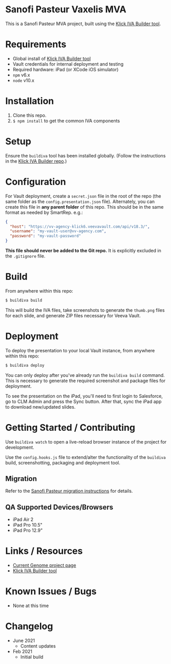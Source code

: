 # Sanofi Pasteur Vaxelis MVA

This is a Sanofi Pasteur MVA project, built using the [Klick IVA Builder tool](https://github.com/KlickInc/klick-iva-builder).

# Requirements
  - Global install of [Klick IVA Builder tool](https://github.com/KlickInc/klick-iva-builder)
  - Vault credentials for internal deployment and testing
  - Required hardware: iPad (or XCode iOS simulator)
  - `npm` v6.x
  - `node` v10.x


# Installation
  1. Clone this repo.
  2. `$ npm install` to get the common IVA components


# Setup
Ensure the `buildiva` tool has been installed globally. (Follow the instructions in the [Klick IVA Builder repo](https://github.com/KlickInc/klick-iva-builder).)


# Configuration
For Vault deployment, create a `secret.json` file in the root of the repo (the same folder as the `config.presentation.json` file). Alternately, you can create this file in **any parent folder** of this repo. This should be in the same format as needed by SmartRep. e.g.:

```json
{
  "host": "https://vv-agency-klick6.veevavault.com/api/v18.3/",
  "username": "my-vault-user@vv-agency.com",
  "password": "my-vault-password"
}
```

**This file should never be added to the Git repo.** It is explicitly excluded in the `.gitignore` file.


# Build

From anywhere within this repo:

```bash
$ buildiva build
```

This will build the IVA files, take screenshots to generate the `thumb.png` files for each slide, and generate ZIP files necessary for Veeva Vault.


# Deployment

To deploy the presentation to your local Vault instance, from anywhere within this repo:

```bash
$ buildiva deploy
```

You can only deploy after you've already run the `buildiva build` command. This is necessary to generate the required screenshot and package files for deployment.

To see the presentation on the iPad, you'll need to first login to Salesforce, go to CLM Admin and press the Sync button. After that, sync the iPad app to download new/updated slides.


# Getting Started / Contributing 

Use `buildiva watch` to open a live-reload browser instance of the project for development.

Use the `config.hooks.js` file to extend/alter the functionality of the `buildiva` build, screenshotting, packaging and deployment tool.

## Migration
Refer to the [Sanofi Pasteur migration instructions](https://docs.google.com/document/d/1HiStr_fsHAd3kQowlx2Ay3nxx_LXLEBksB3R5ppuJ6E/edit#heading=h.l93jfh28fc6o) for details.

## QA Supported Devices/Browsers
- iPad Air 2
- iPad Pro 10.5"
- iPad Pro 12.9"



# Links / Resources
  - [Current Genome project page](https://genome.klick.com/tasks/project/home/39110)
  - [Klick IVA Builder tool](https://github.com/KlickInc/klick-iva-builder)


# Known Issues / Bugs
  - None at this time


# Changelog
  - June 2021
    - Content updates
  - Feb 2021
    - Initial build

